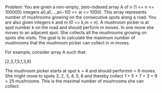 Problem: You are given a non-empty, zero-indexed array A of n (1 <= n <= 100000) integers a0,a1,...,an−1(0 <= ai <= 1000). 
This array represents number of mushrooms growing on the consecutive spots along a road. You are also given integers k and m (0 <= k,m < n).
A mushroom picker is at spot number k on the road and should perform m moves. In one move she moves to an adjacent spot. 
She collects all the mushrooms growing on spots she visits. The goal is to calculate the maximum number of 
mushrooms that the mushroom picker can collect in m moves.

For example, consider array A such that:

[2,3,7,5,1,3,9]

The mushroom picker starts at spot k = 4 and should performm = 6 moves. 
She might move to spots 3, 2, 3, 4, 5, 6 and thereby collect 1 + 5 + 7 + 3 + 9 = 25 mushrooms. 
This is the maximal number of mushrooms she can collect.
